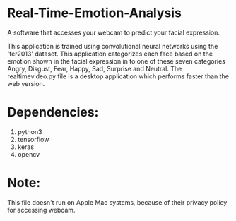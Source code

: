 # Real-Time-Emotion-Analysis
A software that accesses your webcam to predict your facial expression. 


This application is trained using convolutional neural networks using the 'fer2013' dataset. This application categorizes each face based on the emotion shown in the facial expression in to one of these seven categories Angry, Disgust, Fear, Happy, Sad, Surprise and Neutral.
The realtimevideo.py file is a desktop application which performs faster than the web version.

# Dependencies:
1. python3
2. tensorflow
3. keras
4. opencv

# Note:
This file doesn't run on Apple Mac systems, because of their privacy policy for accessing webcam. 



